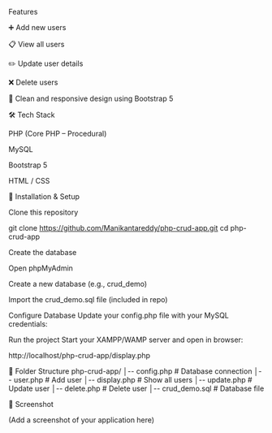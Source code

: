 Features

➕ Add new users

📋 View all users

✏️ Update user details

❌ Delete users

🎨 Clean and responsive design using Bootstrap 5

🛠️ Tech Stack

PHP (Core PHP – Procedural)

MySQL

Bootstrap 5

HTML / CSS

🚀 Installation & Setup

Clone this repository

git clone https://github.com/Manikantareddy/php-crud-app.git
cd php-crud-app


Create the database

Open phpMyAdmin

Create a new database (e.g., crud_demo)

Import the crud_demo.sql file (included in repo)

Configure Database
Update your config.php file with your MySQL credentials:

<?php
$conn = mysqli_connect("localhost", "root", "", "crud_demo");

if(!$conn){
    die("Connection failed: " . mysqli_connect_error());
}
?>


Run the project
Start your XAMPP/WAMP server and open in browser:

http://localhost/php-crud-app/display.php

📂 Folder Structure
php-crud-app/
│-- config.php        # Database connection
│-- user.php          # Add user
│-- display.php       # Show all users
│-- update.php        # Update user
│-- delete.php        # Delete user
│-- crud_demo.sql     # Database file

📸 Screenshot

(Add a screenshot of your application here)
